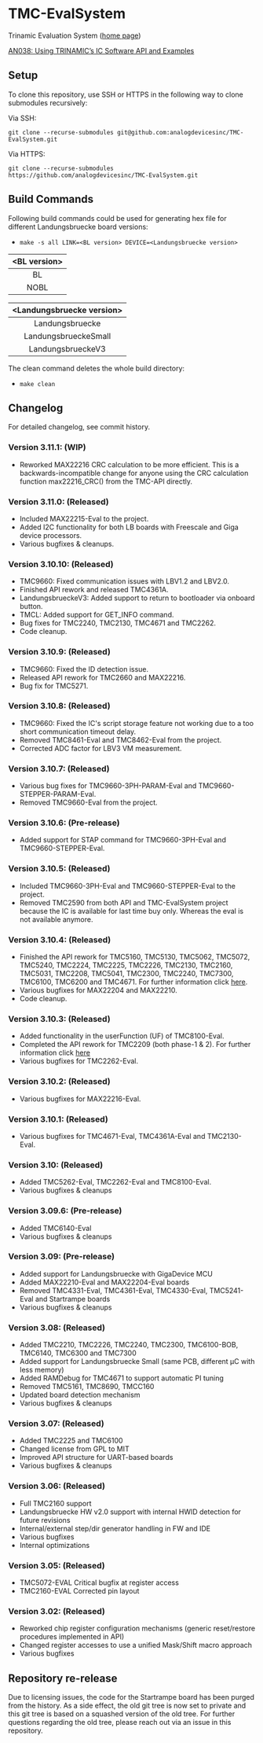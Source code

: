 # TMC-EvalSystem

Trinamic Evaluation System ([home page](https://www.analog.com/en/resources/evaluation-hardware-and-software/motor-motion-control-software/landungsbrucke-eval-system.html))

[AN038: Using TRINAMIC’s IC Software API and Examples](https://www.analog.com/media/en/technical-documentation/app-notes/an-038.pdf)

## Setup
To clone this repository, use SSH or HTTPS in the following way to clone submodules recursively:  

Via SSH:

`git clone --recurse-submodules git@github.com:analogdevicesinc/TMC-EvalSystem.git`

Via HTTPS:

`git clone --recurse-submodules https://github.com/analogdevicesinc/TMC-EvalSystem.git`

## Build Commands
Following build commands could be used for generating hex file for different Landungsbruecke board versions:
 * `make -s all LINK=<BL version> DEVICE=<Landungsbruecke version>`

| **\<BL version\>** |
|:----------------:|
|        BL        |
|       NOBL       |

| **\<Landungsbruecke version\>** |
|:-----------------------------:|
|        Landungsbruecke        |
|      LandungsbrueckeSmall     |
|       LandungsbrueckeV3       |

The clean command deletes the whole build directory:
 * `make clean`

## Changelog

For detailed changelog, see commit history.

### Version 3.11.1: (WIP)
- Reworked MAX22216 CRC calculation to be more efficient. This is a backwards-incompatible change for anyone using the CRC calculation function max22216_CRC() from the TMC-API directly.

### Version 3.11.0: (Released)
 * Included MAX22215-Eval to the project.
 * Added I2C functionality for both LB boards with Freescale and Giga device processors.
 * Various bugfixes & cleanups.

### Version 3.10.10: (Released)
 * TMC9660: Fixed communication issues with LBV1.2 and LBV2.0.
 * Finished API rework and released TMC4361A.
 * LandungsbrueckeV3: Added support to return to bootloader via onboard button.
 * TMCL: Added support for GET_INFO command.
 * Bug fixes for TMC2240, TMC2130, TMC4671 and  TMC2262.
 * Code cleanup.

 
### Version 3.10.9: (Released)
 * TMC9660: Fixed the ID detection issue.
 * Released API rework for TMC2660 and MAX22216.
 * Bug fix for TMC5271.

### Version 3.10.8: (Released)
 * TMC9660: Fixed the IC's script storage feature not working due to a too short communication timeout delay.
 * Removed TMC8461-Eval and TMC8462-Eval from the project.
 * Corrected ADC factor for LBV3 VM measurement.
 
### Version 3.10.7: (Released)
 * Various bug fixes for TMC9660-3PH-PARAM-Eval and TMC9660-STEPPER-PARAM-Eval.
 * Removed TMC9660-Eval from the project.
 
### Version 3.10.6: (Pre-release)
 * Added support for STAP command for TMC9660-3PH-Eval and TMC9660-STEPPER-Eval.
 
### Version 3.10.5: (Released)
 * Included TMC9660-3PH-Eval and TMC9660-STEPPER-Eval to the project.
 * Removed TMC2590 from both API and TMC-EvalSystem project because the IC is available for last time buy only. Whereas the eval is not available anymore.
 
### Version 3.10.4: (Released)
 * Finished the API rework for TMC5160, TMC5130, TMC5062, TMC5072, TMC5240, TMC2224, TMC2225, TMC2226, TMC2130, TMC2160, TMC5031, TMC2208, TMC5041, TMC2300, TMC2240, TMC7300, TMC6100, TMC6200 and TMC4671. For further information click [here](https://github.com/analogdevicesinc/TMC-API/issues/53).
 * Various bugfixes for MAX22204 and MAX22210.
 * Code cleanup.
 
### Version 3.10.3: (Released)
 * Added functionality in the userFunction (UF) of TMC8100-Eval.
 * Completed the API rework for TMC2209 (both phase-1 & 2). For further information click [here](https://github.com/analogdevicesinc/TMC-API/blob/e58c4df79796d2d25a27583a5c59e88415263111/tmc/ic/TMC2209/README.md)
 * Various bugfixes for TMC2262-Eval.
 
### Version 3.10.2: (Released)
 * Various bugfixes for MAX22216-Eval.
 
### Version 3.10.1: (Released)
 * Various bugfixes for TMC4671-Eval, TMC4361A-Eval and TMC2130-Eval.
 
### Version 3.10: (Released)
 * Added TMC5262-Eval, TMC2262-Eval and TMC8100-Eval.
 * Various bugfixes & cleanups

### Version 3.09.6: (Pre-release)
 * Added TMC6140-Eval
 * Various bugfixes & cleanups

### Version 3.09: (Pre-release)
 * Added support for Landungsbruecke with GigaDevice MCU
 * Added MAX22210-Eval and MAX22204-Eval boards
 * Removed TMC4331-Eval, TMC4361-Eval, TMC4330-Eval, TMC5241-Eval and Startrampe boards
 * Various bugfixes & cleanups

### Version 3.08: (Released)
 * Added TMC2210, TMC2226, TMC2240, TMC2300, TMC6100-BOB, TMC6140, TMC6300 and TMC7300
 * Added support for Landungsbruecke Small (same PCB, different µC with less memory)
 * Added RAMDebug for TMC4671 to support automatic PI tuning
 * Removed TMC5161, TMC8690, TMCC160
 * Updated board detection mechanism
 * Various bugfixes & cleanups

### Version 3.07: (Released)
 * Added TMC2225 and TMC6100
 * Changed license from GPL to MIT
 * Improved API structure for UART-based boards
 * Various bugfixes & cleanups

### Version 3.06: (Released)
* Full TMC2160 support
* Landungsbruecke HW v2.0 support with internal HWID detection for future revisions
* Internal/external step/dir generator handling in FW and IDE
* Various bugfixes
* Internal optimizations

### Version 3.05: (Released)
* TMC5072-EVAL Critical bugfix at register access
* TMC2160-EVAL Corrected pin layout

### Version 3.02: (Released)
* Reworked chip register configuration mechanisms (generic reset/restore procedures implemented in API)
* Changed register accesses to use a unified Mask/Shift macro approach
* Various bugfixes

## Repository re-release
Due to licensing issues, the code for the Startrampe board has been purged from the history.
As a side effect, the old git tree is now set to private and this git tree is based on a squashed version of the old tree.
For further questions regarding the old tree, please reach out via an issue in this repository.
